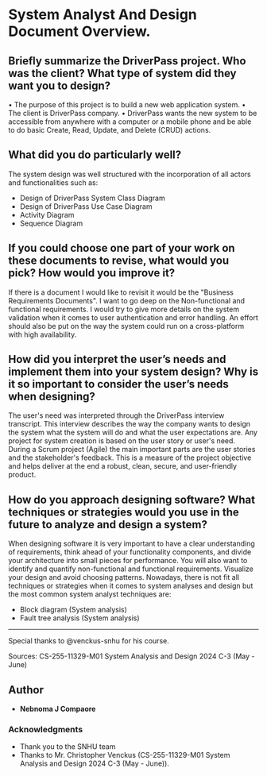 # System Analyst And Design Document Overview.

## Briefly summarize the DriverPass project. Who was the client? What type of system did they want you to design?

•	The purpose of this project is to build a new web application system.
•	The client is DriverPass company.
•	DriverPass wants the new system to be accessible from anywhere with a computer or a mobile phone and be able to do basic Create, Read, Update, and Delete (CRUD) actions.

## What did you do particularly well?
The system design was well structured with the incorporation of all actors and functionalities such as:
* Design of DriverPass System Class Diagram
* Design of DriverPass Use Case Diagram
* Activity Diagram
* Sequence Diagram

## If you could choose one part of your work on these documents to revise, what would you pick? How would you improve it?
If there is a document I would like to revisit it would be the "Business Requirements Documents".
I want to go deep on the Non-functional and functional requirements.
I would try to give more details on the system validation when it comes to user authentication and error handling.
An effort should also be put on the way the system could run on a cross-platform with high availability.

## How did you interpret the user’s needs and implement them into your system design? Why is it so important to consider the user’s needs when designing?
The user's need was interpreted through the DriverPass interview transcript.
This interview describes the way the company wants to design the system what the system will do and what the user expectations are.
Any project for system creation is based on the user story or user's need.
During a Scrum project (Agile) the main important parts are the user stories and the stakeholder's feedback.
This is a measure of the project objective and helps deliver at the end a robust, clean, secure, and user-friendly product.

## How do you approach designing software? What techniques or strategies would you use in the future to analyze and design a system?
When designing software it is very important to have a clear understanding of requirements, think ahead of your functionality components, and divide your architecture into small pieces for performance.
You will also want to identify and quantify non-functional and functional requirements. Visualize your design and avoid choosing patterns.
Nowadays, there is not fit all techniques or strategies when it comes to system analyses and design but the most common system analyst techniques are:
* Block diagram (System analysis)
* Fault tree analysis (System analysis)


***
Special thanks to @venckus-snhu for his course. 

Sources: CS-255-11329-M01 System Analysis and Design 2024 C-3 (May - June)



## Author
+ **Nebnoma J Compaore**

### Acknowledgments

- Thank you to the SNHU team
- Thanks to Mr. Christopher Venckus (CS-255-11329-M01 System Analysis and Design 2024 C-3 (May - June)).
